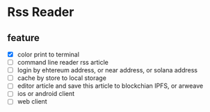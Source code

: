 # Rss Reader


## feature

- [x] color print to terminal
- [ ] command line reader rss article
- [ ] login by ehtereum address, or near address, or solana address
- [ ] cache by store to local storage
- [ ] editor article and save this article to blockchian IPFS, or arweave
- [ ] ios or android client
- [ ] web client
